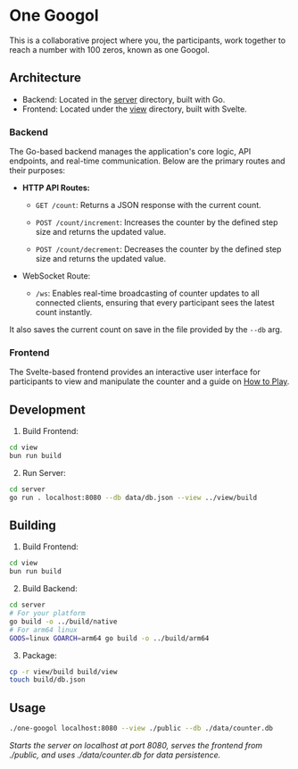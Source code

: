 # One Googol

This is a collaborative project where you, the participants, work together to reach a number with 100 zeros, known as one Googol.

## Architecture

- Backend: Located in the [server](server/) directory, built with Go.
- Frontend: Located under the [view](view/) directory, built with Svelte.

### Backend

The Go-based backend manages the application's core logic, API endpoints, and real-time communication. Below are the primary routes and their purposes:

- **HTTP API Routes:**
  - `GET /count`: Returns a JSON response with the current count.

  - `POST /count/increment`: Increases the counter by the defined step size and returns the updated value.

  - `POST /count/decrement`: Decreases the counter by the defined step size and returns the updated value.

- WebSocket Route:
  - `/ws`: Enables real-time broadcasting of counter updates to all connected clients, ensuring that every participant sees the latest count instantly.

It also saves the current count on save in the file provided by the `--db` arg.

### Frontend

The Svelte-based frontend provides an interactive user interface for participants to view and manipulate the counter and a guide on [How to Play](https://one-googol.nwrenger.dev/faq).

## Development

1. Build Frontend:
```sh
cd view
bun run build
```

2. Run Server:
```sh
cd server
go run . localhost:8080 --db data/db.json --view ../view/build
``` 

## Building

1. Build Frontend:
```sh
cd view
bun run build
```

2. Build Backend:
```sh
cd server
# For your platform
go build -o ../build/native
# For arm64 linux
GOOS=linux GOARCH=arm64 go build -o ../build/arm64
```

3. Package:
```sh
cp -r view/build build/view
touch build/db.json
```

## Usage

```sh
./one-googol localhost:8080 --view ./public --db ./data/counter.db
```
_Starts the server on localhost at port 8080, serves the frontend from ./public, and uses ./data/counter.db for data persistence._
